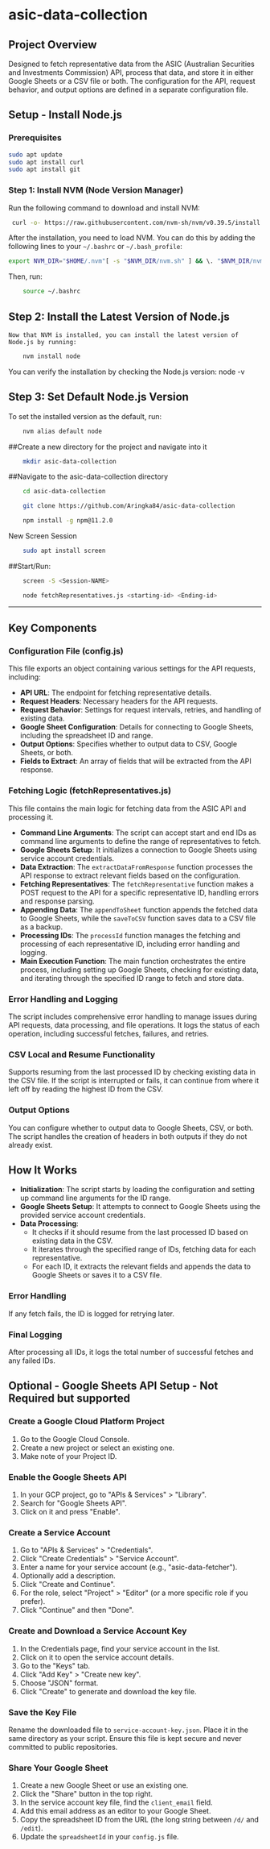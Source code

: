 # asic-data-collection


## Project Overview

Designed to fetch representative data from the ASIC (Australian Securities and Investments Commission) API, process that data, and store it in either Google Sheets or a CSV file or both. The configuration for the API, request behavior, and output options are defined in a separate configuration file.


## Setup - Install Node.js

### Prerequisites
```bash
sudo apt update
sudo apt install curl
sudo apt install git
```

### Step 1: Install NVM (Node Version Manager)
Run the following command to download and install NVM:

```bash
 curl -o- https://raw.githubusercontent.com/nvm-sh/nvm/v0.39.5/install.sh | bash 
```
After the installation, you need to load NVM. You can do this by adding the following lines to your `~/.bashrc` or `~/.bash_profile`:

```bash
export NVM_DIR="$HOME/.nvm"[ -s "$NVM_DIR/nvm.sh" ] && \. "$NVM_DIR/nvm.sh"
```

Then, run:
```bash
    source ~/.bashrc
```
## Step 2: Install the Latest Version of Node.js
    Now that NVM is installed, you can install the latest version of Node.js by running:

```bash
    nvm install node
```

You can verify the installation by checking the Node.js version:
    node -v

## Step 3: Set Default Node.js Version
To set the installed version as the default, run:

```bash
    nvm alias default node
```


##Create a new directory for the project and navigate into it
```bash
    mkdir asic-data-collection
```
##Navigate to the asic-data-collection directory
```bash
    cd asic-data-collection
```
```bash
    git clone https://github.com/Aringka84/asic-data-collection
```
```bash
    npm install -g npm@11.2.0
```
    
New Screen Session
```bash
    sudo apt install screen
```

##Start/Run:
```bash
    screen -S <Session-NAME>
```  
```bash
    node fetchRepresentatives.js <starting-id> <Ending-id> 
```

---------------------------------------------------------
## Key Components

### Configuration File (config.js)
This file exports an object containing various settings for the API requests, including:
- **API URL**: The endpoint for fetching representative details.
- **Request Headers**: Necessary headers for the API requests.
- **Request Behavior**: Settings for request intervals, retries, and handling of existing data.
- **Google Sheet Configuration**: Details for connecting to Google Sheets, including the spreadsheet ID and range.
- **Output Options**: Specifies whether to output data to CSV, Google Sheets, or both.
- **Fields to Extract**: An array of fields that will be extracted from the API response.

### Fetching Logic (fetchRepresentatives.js)
This file contains the main logic for fetching data from the ASIC API and processing it.

- **Command Line Arguments**: The script can accept start and end IDs as command line arguments to define the range of representatives to fetch.
- **Google Sheets Setup**: It initializes a connection to Google Sheets using service account credentials.
- **Data Extraction**: The `extractDataFromResponse` function processes the API response to extract relevant fields based on the configuration.
- **Fetching Representatives**: The `fetchRepresentative` function makes a POST request to the API for a specific representative ID, handling errors and response parsing.
- **Appending Data**: The `appendToSheet` function appends the fetched data to Google Sheets, while the `saveToCSV` function saves data to a CSV file as a backup.
- **Processing IDs**: The `processId` function manages the fetching and processing of each representative ID, including error handling and logging.
- **Main Execution Function**: The main function orchestrates the entire process, including setting up Google Sheets, checking for existing data, and iterating through the specified ID range to fetch and store data.

### Error Handling and Logging
The script includes comprehensive error handling to manage issues during API requests, data processing, and file operations. It logs the status of each operation, including successful fetches, failures, and retries.

### CSV Local and Resume Functionality
Supports resuming from the last processed ID by checking existing data in the CSV file. If the script is interrupted or fails, it can continue from where it left off by reading the highest ID from the CSV.

### Output Options
You can configure whether to output data to Google Sheets, CSV, or both. The script handles the creation of headers in both outputs if they do not already exist.

## How It Works
- **Initialization**: The script starts by loading the configuration and setting up command line arguments for the ID range.
- **Google Sheets Setup**: It attempts to connect to Google Sheets using the provided service account credentials.
- **Data Processing**:
    - It checks if it should resume from the last processed ID based on existing data in the CSV.
    - It iterates through the specified range of IDs, fetching data for each representative.
    - For each ID, it extracts the relevant fields and appends the data to Google Sheets or saves it to a CSV file.

### Error Handling
If any fetch fails, the ID is logged for retrying later.

### Final Logging
After processing all IDs, it logs the total number of successful fetches and any failed IDs.

## Optional - Google Sheets API Setup - Not Required but supported

### Create a Google Cloud Platform Project
1. Go to the Google Cloud Console.
2. Create a new project or select an existing one.
3. Make note of your Project ID.

### Enable the Google Sheets API
1. In your GCP project, go to "APIs & Services" > "Library".
2. Search for "Google Sheets API".
3. Click on it and press "Enable".

### Create a Service Account
1. Go to "APIs & Services" > "Credentials".
2. Click "Create Credentials" > "Service Account".
3. Enter a name for your service account (e.g., "asic-data-fetcher").
4. Optionally add a description.
5. Click "Create and Continue".
6. For the role, select "Project" > "Editor" (or a more specific role if you prefer).
7. Click "Continue" and then "Done".

### Create and Download a Service Account Key
1. In the Credentials page, find your service account in the list.
2. Click on it to open the service account details.
3. Go to the "Keys" tab.
4. Click "Add Key" > "Create new key".
5. Choose "JSON" format.
6. Click "Create" to generate and download the key file.

### Save the Key File
Rename the downloaded file to `service-account-key.json`. Place it in the same directory as your script. Ensure this file is kept secure and never committed to public repositories.

### Share Your Google Sheet
1. Create a new Google Sheet or use an existing one.
2. Click the "Share" button in the top right.
3. In the service account key file, find the `client_email` field.
4. Add this email address as an editor to your Google Sheet.
5. Copy the spreadsheet ID from the URL (the long string between `/d/` and `/edit`).
6. Update the `spreadsheetId` in your `config.js` file.
